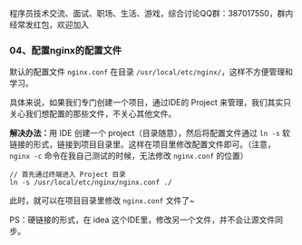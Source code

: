 程序员技术交流、面试、职场、生活、游戏，综合讨论QQ群：387017550，群内经常发红包，欢迎加入

### 04、配置nginx的配置文件

默认的配置文件 ``nginx.conf`` 在目录 ``/usr/local/etc/nginx/``，这样不方便管理和学习。

具体来说，如果我们专门创建一个项目，通过IDE的 Project 来管理，我们其实只关心我们想配置的那些文件，不关心其他文件。

<b>解决办法：</b>用 IDE 创建一个 project（目录随意），然后将配置文件通过 ``ln -s`` 软链接的形式，链接到项目目录里。这样在项目里修改配置文件即可。（注意，``nginx -c`` 命令在我自己测试的时候，无法修改 ``nginx.conf`` 的位置）

```
// 首先通过终端进入 Project 目录
ln -s /usr/local/etc/nginx/nginx.conf ./
```

此时，就可以在项目目录里修改 ``nginx.conf`` 文件了~

PS：硬链接的形式，在 idea 这个IDE里，修改另一个文件，并不会让源文件同步。